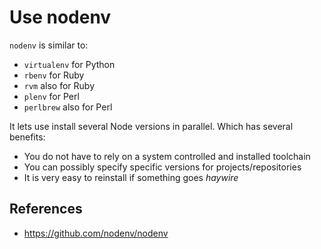 # Use nodenv

`nodenv` is similar to:

- `virtualenv` for Python
- `rbenv` for Ruby
- `rvm` also for Ruby
- `plenv` for Perl
- `perlbrew` also for Perl

It lets use install several Node versions in parallel. Which has several benefits:

- You do not have to rely on a system controlled and installed toolchain
- You can possibly specify specific versions for projects/repositories
- It is very easy to reinstall if something goes _haywire_

## References

- https://github.com/nodenv/nodenv
